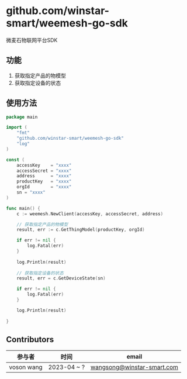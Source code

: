 # github.com/winstar-smart/weemesh-go-sdk

微麦石物联网平台SDK

## 功能
1. 获取指定产品的物模型
2. 获取指定设备的状态


## 使用方法

```go
package main

import (
	"fmt"
	"github.com/winstar-smart/weemesh-go-sdk"
	"log"
)

const (
	accessKey    = "xxxx"
	accessSecret = "xxxx"
	address      = "xxxx"
	productKey   = "xxxx"
	orgId        = "xxxx"
	sn = "xxxx"
)

func main() {
	c := weemesh.NewClient(accessKey, accessSecret, address)

	// 获取指定产品的物模型
	result, err := c.GetThingModel(productKey, orgId)

	if err != nil {
		log.Fatal(err)
	}
	
	log.Println(result)
	
	// 获取指定设备的状态
	result, err = c.GetDeviceState(sn)

	if err != nil {
		log.Fatal(err)
	}

	log.Println(result)
	
}

```


## Contributors

| 参与者        | 时间          | email                      |
|------------|-------------|----------------------------|
| voson wang | 2023-04 ~ ? | wangsong@winstar-smart.com |

